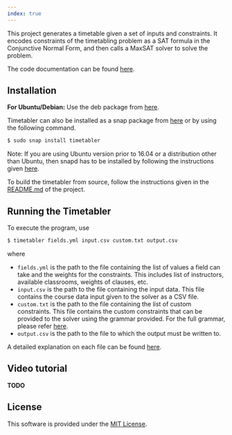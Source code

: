 ```yaml
---
index: true
---
```


This project generates a timetable given a set of inputs and constraints. It encodes constraints of the timetabling problem as a SAT formula in the Conjunctive Normal Form, and then calls a MaxSAT solver to solve the problem.

The code documentation can be found [here](https://timetabler.readthedocs.io).

## Installation

**For Ubuntu/Debian:** Use the deb package from [here](https://github.com/GoodDeeds/Timetabler/releases).

Timetabler can also be installed as a snap package from [here](https://snapcraft.io/timetabler) or by using the following command.
```bash
$ sudo snap install timetabler
```

Note: If you are using Ubuntu version prior to 16.04 or a distribution other than Ubuntu, then snapd has to be installed by following the instructions given [here](https://docs.snapcraft.io/installing-snapd/6735).

To build the timetabler from source, follow the instructions given in the [README.md](https://github.com/GoodDeeds/Timetabler/blob/master/README.md) of the project.

## Running the Timetabler

To execute the program, use
```bash
$ timetabler fields.yml input.csv custom.txt output.csv
```
where
* `fields.yml` is the path to the file containing the list of values a field can take and the weights for the constraints. This includes list of instructors, available classrooms, weights of clauses, etc.
* `input.csv` is the path to the file containing the input data. This file contains the course data input given to the solver as a CSV file.
* `custom.txt` is the path to the file containing the list of custom constraints. This file contains the custom constraints that can be provided to the solver using the grammar provided. For the full grammar, please refer [here](docs/custom).
* `output.csv` is the path to the file to which the output must be written to.

A detailed explanation on each file can be found [here](docs/files).

## Video tutorial

**TODO**

## License

This software is provided under the [MIT License](https://github.com/GoodDeeds/Timetabler/blob/master/LICENSE).
